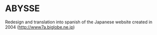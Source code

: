 # ABYSSE
Redesign and translation into spanish of the Japanese website created in 2004 (http://www7a.biglobe.ne.jp)
